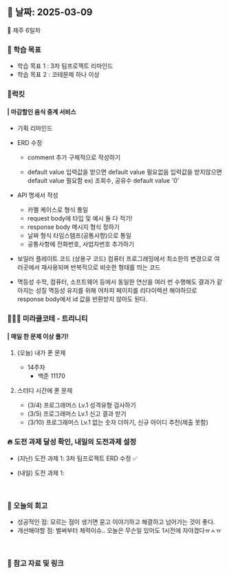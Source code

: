 ## 📅 날짜: 2025-03-09
🍊 제주 6일차


### 💬 학습 목표

- 학습 목표 1 : 3차 팀프로젝트 리마인드
- 학습 목표 2 : 코테문제 하나 이상

### 🍗럭킷
#### | 마감할인 음식 중계 서비스

- 기획 리마인드

- ERD 수정
    - comment 추가
        구체적으로 작성하기


    - default value
        입력값을 받으면 default value 필요없음
        입력값을 받지않으면 default value 필요함
        ex) 조회수, 공유수 default value '0'

- API 명세서 작성
    - 카멜 케이스로 형식 통일
    - request body에 타입 및 예시 둘 다 적기!
    - response body 메시지 형식 정하기
    - 날짜 형식 타임스탬프(공통사항)으로 통일
    - 공통사항에 전화번호, 사업자번호 추가하기

- 보일러 플레이트 코드 (상용구 코드)
    컴퓨터 프로그래밍에서 최소한의 변경으로 여러곳에서 재사용되며 반복적으로 비슷한 형태를 띄는 코드

- 멱등성
    수학, 컴퓨터, 소프트웨어 등에서 동일한 연산을 여러 번 수행해도 결과가 같아지는 성질
    멱등성 유지를 위해 어차피 페이지를 리다이렉션 해야하므로 response body에서 id 값을 반환받지 않아도 된다.


### 🧑‍🧒‍🧒 미라클코테 - 트리니티
#### | 매일 한 문제 이상 풀기!

1. (오늘) 내가 푼 문제

    - 14주차
        - 백준 11170

2. 스터디 시간에 푼 문제

    - (3/4) 프로그래머스 Lv.1 성격유형 검사하기
    - (3/5) 프로그래머스 Lv.1 신고 결과 받기
    - (3/10) 프로그래머스 Lv.1 없는 숫자 더하기, 신규 아이디 추천(제출 못함)


### 🔥 도전 과제 달성 확인, 내일의 도전과제 설정
- (지난) 도전 과제 1: 3차 팀프로젝트 ERD 수정 ✅

- (내일) 도전 과제 1: 

<br/>

### 💭 오늘의 회고 
- 성공적인 점: 모르는 점이 생기면 묻고 이야기하고 해결하고 넘어가는 것이 좋다. <br/>
- 개선해야할 점: 벌써부터 체력이슈.. 오늘은 무슨일 있어도 1시전에 자야겠다ㅠㅅㅠ <br/>

<br/>

### 📁 참고 자료 및 링크
